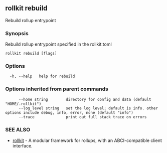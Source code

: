 ## rollkit rebuild

Rebuild rollup entrypoint

### Synopsis

Rebuild rollup entrypoint specified in the rollkit.toml

```
rollkit rebuild [flags]
```

### Options

```
  -h, --help   help for rebuild
```

### Options inherited from parent commands

```
      --home string        directory for config and data (default "HOME/.rollkit")
      --log_level string   set the log level; default is info. other options include debug, info, error, none (default "info")
      --trace              print out full stack trace on errors
```

### SEE ALSO

* [rollkit](rollkit.md)	 - A modular framework for rollups, with an ABCI-compatible client interface.
